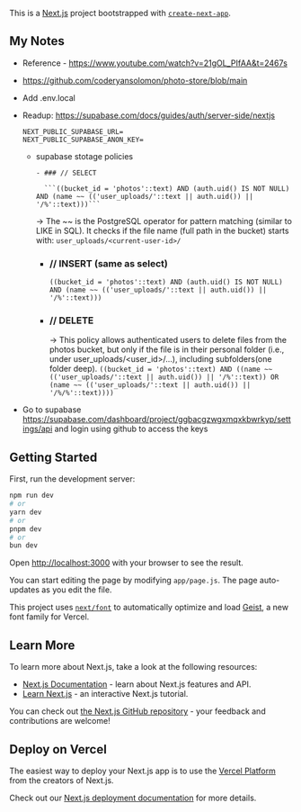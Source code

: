 This is a [Next.js](https://nextjs.org) project bootstrapped with [`create-next-app`](https://github.com/vercel/next.js/tree/canary/packages/create-next-app).

## My Notes

- Reference - https://www.youtube.com/watch?v=21gOL_PIfAA&t=2467s
- https://github.com/coderyansolomon/photo-store/blob/main
- Add .env.local
- Readup: https://supabase.com/docs/guides/auth/server-side/nextjs

  ```
  NEXT_PUBLIC_SUPABASE_URL=
  NEXT_PUBLIC_SUPABASE_ANON_KEY=

  ```

  - supabase stotage policies

        - ### // SELECT

          ```((bucket_id = 'photos'::text) AND (auth.uid() IS NOT NULL) AND (name ~~ (('user_uploads/'::text || auth.uid()) || '/%'::text)))```

    → The ~~ is the PostgreSQL operator for pattern matching (similar to LIKE in SQL).
    It checks if the file name (full path in the bucket) starts with: `user_uploads/<current-user-id>/`

    - ### // INSERT (same as select)

      `((bucket_id = 'photos'::text) AND (auth.uid() IS NOT NULL) AND (name ~~ (('user_uploads/'::text || auth.uid()) || '/%'::text)))`

    - ### // DELETE
      → This policy allows authenticated users to delete files from the photos bucket, but only if the file is in their personal folder (i.e., under user_uploads/<user_id>/...), including subfolders(one folder deep).
      `((bucket_id = 'photos'::text) AND ((name ~~ (('user_uploads/'::text || auth.uid()) || '/%'::text)) OR (name ~~ (('user_uploads/'::text || auth.uid()) || '/%/%'::text))))`

- Go to supabase https://supabase.com/dashboard/project/ggbacgzwgxmqxkbwrkyp/settings/api and login using github to access the keys

## Getting Started

First, run the development server:

```bash
npm run dev
# or
yarn dev
# or
pnpm dev
# or
bun dev
```

Open [http://localhost:3000](http://localhost:3000) with your browser to see the result.

You can start editing the page by modifying `app/page.js`. The page auto-updates as you edit the file.

This project uses [`next/font`](https://nextjs.org/docs/app/building-your-application/optimizing/fonts) to automatically optimize and load [Geist](https://vercel.com/font), a new font family for Vercel.

## Learn More

To learn more about Next.js, take a look at the following resources:

- [Next.js Documentation](https://nextjs.org/docs) - learn about Next.js features and API.
- [Learn Next.js](https://nextjs.org/learn) - an interactive Next.js tutorial.

You can check out [the Next.js GitHub repository](https://github.com/vercel/next.js) - your feedback and contributions are welcome!

## Deploy on Vercel

The easiest way to deploy your Next.js app is to use the [Vercel Platform](https://vercel.com/new?utm_medium=default-template&filter=next.js&utm_source=create-next-app&utm_campaign=create-next-app-readme) from the creators of Next.js.

Check out our [Next.js deployment documentation](https://nextjs.org/docs/app/building-your-application/deploying) for more details.
